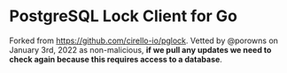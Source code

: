 # PostgreSQL Lock Client for Go

Forked from https://github.com/cirello-io/pglock. Vetted by @porowns on January 3rd, 2022 as non-malicious, **if we pull any updates we need to check again because this requires access to a database**. 